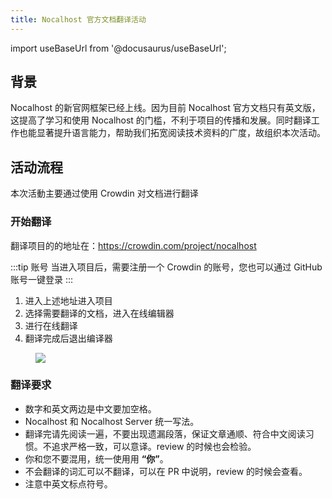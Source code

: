 ```yaml
---
title: Nocalhost 官方文档翻译活动
---
```


import useBaseUrl from '@docusaurus/useBaseUrl';

## 背景

Nocalhost 的新官网框架已经上线。因为目前 Nocalhost 官方文档只有英文版，这提高了学习和使用 Nocalhost 的门槛，不利于项目的传播和发展。同时翻译工作也能显著提升语言能力，帮助我们拓宽阅读技术资料的广度，故组织本次活动。

## 活动流程

本次活動主要通过使用 Crowdin 对文档进行翻译

### 开始翻译

翻译项目的的地址在：https://crowdin.com/project/nocalhost

:::tip 账号
当进入项目后，需要注册一个 Crowdin 的账号，您也可以通过 GitHub 账号一键登录
:::

1. 进入上述地址进入项目
2. 选择需要翻译的文档，进入在线编辑器
3. 进行在线翻译
4. 翻译完成后退出编译器

<figure className="img-frame">
  <img className="gif-img" src={useBaseUrl('/img/translate/translate.gif')} />
</figure>

### 翻译要求

- 数字和英文两边是中文要加空格。
- Nocalhost 和 Nocalhost Server 统一写法。
- 翻译完请先阅读一遍，不要出现遗漏段落，保证文章通顺、符合中文阅读习惯。不追求严格一致，可以意译。review 的时候也会检验。
- 你和您不要混用，统一使用用 **“你”**。
- 不会翻译的词汇可以不翻译，可以在 PR 中说明，review 的时候会查看。
- 注意中英文标点符号。